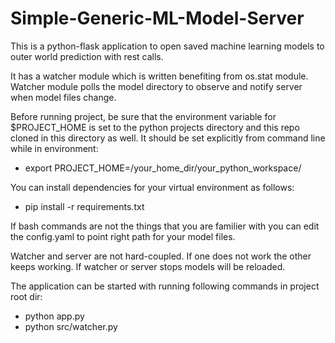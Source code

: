 # Simple-Generic-ML-Model-Server

This is a python-flask application to open saved machine learning models to outer world prediction with rest calls. 

It has a watcher module which is written benefiting from os.stat module. Watcher module polls the model directory to observe and notify server when model files change. 

Before running project, be sure that the environment variable for $PROJECT_HOME is set to the python projects directory and this repo cloned in this directory as well. It should be set explicitly from command line while in environment:

- export PROJECT_HOME=/your_home_dir/your_python_workspace/

You can install dependencies for your virtual environment as follows:
- pip install -r requirements.txt

If bash commands are not the things that you are familier with you can edit the config.yaml to point right path for your model files.

Watcher and server are not hard-coupled. If one does not work the other keeps working. If watcher or server stops models will be reloaded. 

The application can be started with running following commands in project root dir:

- python app.py  
- python src/watcher.py

  

